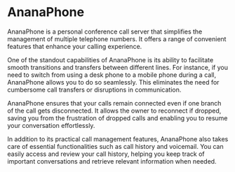 # AnanaPhone

AnanaPhone is a personal conference call server that simplifies the management of multiple telephone numbers. It offers a range of convenient features that enhance your calling experience.

One of the standout capabilities of AnanaPhone is its ability to facilitate smooth transitions and transfers between different lines. For instance, if you need to switch from using a desk phone to a mobile phone during a call, AnanaPhone allows you to do so seamlessly. This eliminates the need for cumbersome call transfers or disruptions in communication.

AnanaPhone ensures that your calls remain connected even if one branch of the call gets disconnected. It allows the owner to reconnect if dropped, saving you from the frustration of dropped calls and enabling you to resume your conversation effortlessly.

In addition to its practical call management features, AnanaPhone also takes care of essential functionalities such as call history and voicemail. You can easily access and review your call history, helping you keep track of important conversations and retrieve relevant information when needed.
